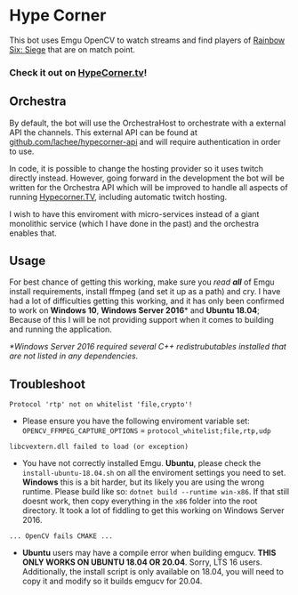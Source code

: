 # Hype Corner
This bot uses Emgu OpenCV to watch streams and find players of [Rainbow Six: Siege](https://www.ubisoft.com/en-au/game/rainbow-six/siege) that are on match point.

### Check it out on [HypeCorner.tv](https://hypecorner.tv/)!

## Orchestra
By default, the bot will use the OrchestraHost to orchestrate with a external API the channels. 
This external API can be found at [github.com/lachee/hypecorner-api](https://github.com/Lachee/hypecorner-api) and will require authentication in order to use.

In code, it is possible to change the hosting provider so it uses twitch directly instead. However, going forward in the development the bot will be written for the Orchestra API which will be improved to handle all aspects of running [Hypecorner.TV](https://hypecorner.tv/), including automatic twitch hosting. 

I wish to have this enviroment with micro-services instead of a giant monolithic service (which I have done in the past) and the orchestra enables that.

## Usage
For best chance of getting this working, make sure you _read **all**_ of Emgu install requirements, install ffmpeg (and set it up as a path) and cry. I have had a lot of difficulties getting this working, and it has only been confirmed to work on **Windows 10**, **Windows Server 2016*** and **Ubuntu 18.04**; Because of this I will be not providing support when it comes to building and running the application.

_*Windows Server 2016 required several C++ redistrubutables installed that are not listed in any dependencies._

## Troubleshoot
`Protocol 'rtp' not on whitelist 'file,crypto'!`
* Please ensure you have the following enviroment variable set: `OPENCV_FFMPEG_CAPTURE_OPTIONS` = `protocol_whitelist;file,rtp,udp`

`libcvextern.dll failed to load (or exception)`
* You have not correctly installed Emgu. **Ubuntu**, please check the `install-ubuntu-18.04.sh` on all the enviroment settings you need to set. **Windows** this is a bit harder, but its likely you are using the wrong runtime. Please build like so: `dotnet build --runtime win-x86`. If that still doesnt work, then copy everything in the `x86` folder into the root directory. It took a lot of fiddling to get this working on Windows Server 2016.

`... OpenCV fails CMAKE ...`
* **Ubuntu** users may have a compile error when building emgucv. **THIS ONLY WORKS ON UBUNTU 18.04 OR 20.04**. Sorry, LTS 16 users. Additionally, the install script is only available on 18.04, you will need to copy it and modify so it builds emgucv for 20.04.
